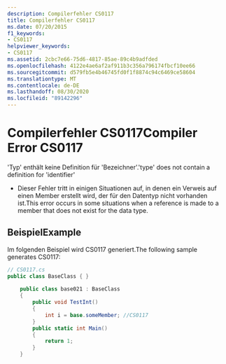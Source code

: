 ```yaml
---
description: Compilerfehler CS0117
title: Compilerfehler CS0117
ms.date: 07/20/2015
f1_keywords:
- CS0117
helpviewer_keywords:
- CS0117
ms.assetid: 2cbc7e66-75d6-4817-85ae-89c4b9adfded
ms.openlocfilehash: 4122e4ae6af2af911b3c356a796174fbcf10ee66
ms.sourcegitcommit: d579fb5e4b46745fd0f1f8874c94c6469ce58604
ms.translationtype: MT
ms.contentlocale: de-DE
ms.lasthandoff: 08/30/2020
ms.locfileid: "89142296"
---
```

# <a name="compiler-error-cs0117"></a><span data-ttu-id="83516-103">Compilerfehler CS0117</span><span class="sxs-lookup"><span data-stu-id="83516-103">Compiler Error CS0117</span></span>
<span data-ttu-id="83516-104">'Typ' enthält keine Definition für 'Bezeichner'.</span><span class="sxs-lookup"><span data-stu-id="83516-104">'type' does not contain a definition for 'identifier'</span></span>  
  
- <span data-ttu-id="83516-105">Dieser Fehler tritt in einigen Situationen auf, in denen ein Verweis auf einen Member erstellt wird, der für den Datentyp nicht vorhanden ist.</span><span class="sxs-lookup"><span data-stu-id="83516-105">This error occurs in some situations when a reference is made to a member that does not exist for the data type.</span></span>  
  
## <a name="example"></a><span data-ttu-id="83516-106">Beispiel</span><span class="sxs-lookup"><span data-stu-id="83516-106">Example</span></span>  
 <span data-ttu-id="83516-107">Im folgenden Beispiel wird CS0117 generiert.</span><span class="sxs-lookup"><span data-stu-id="83516-107">The following sample generates CS0117:</span></span>  
  
```csharp  
// CS0117.cs  
public class BaseClass { }  
  
    public class base021 : BaseClass  
    {  
        public void TestInt()  
        {  
            int i = base.someMember; //CS0117  
        }  
        public static int Main()  
        {  
            return 1;  
        }  
    }  
```
